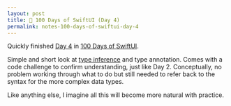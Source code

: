 ```yaml
---
layout: post
title: 📔 100 Days of SwiftUI (Day 4)
permalink: notes-100-days-of-swiftui-day-4
---
```


Quickly finished [Day 4](https://www.hackingwithswift.com/100/swiftui/4) in [100 Days of SwiftUI](https://www.hackingwithswift.com/100/swiftui).

Simple and short look at [type inference](https://en.wikipedia.org/wiki/Type_inference) and type annotation. Comes with a code challenge to confirm understanding, just like Day 2. Conceptually, no problem working through what to do but still needed to refer back to the syntax for the more complex data types.

Like anything else, I imagine all this will become more natural with practice.
